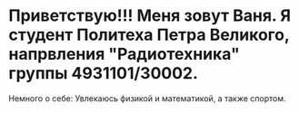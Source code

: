 # Приветствую!!! Меня зовут Ваня. Я студент Политеха Петра Великого, напрвления "Радиотехника" группы 4931101/30002.
Немного о себе:
Увлекаюсь физикой и математикой, а также спортом.
